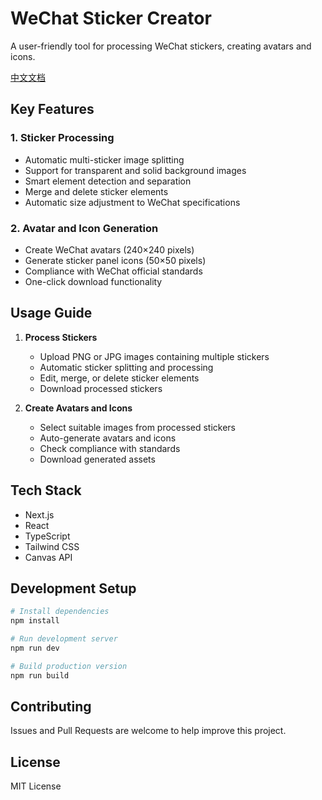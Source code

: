 # WeChat Sticker Creator

A user-friendly tool for processing WeChat stickers, creating avatars and icons.

[中文文档](README.zh-CN.md)

## Key Features

### 1. Sticker Processing
- Automatic multi-sticker image splitting
- Support for transparent and solid background images
- Smart element detection and separation
- Merge and delete sticker elements
- Automatic size adjustment to WeChat specifications

### 2. Avatar and Icon Generation
- Create WeChat avatars (240×240 pixels)
- Generate sticker panel icons (50×50 pixels)
- Compliance with WeChat official standards
- One-click download functionality

## Usage Guide

1. **Process Stickers**
   - Upload PNG or JPG images containing multiple stickers
   - Automatic sticker splitting and processing
   - Edit, merge, or delete sticker elements
   - Download processed stickers

2. **Create Avatars and Icons**
   - Select suitable images from processed stickers
   - Auto-generate avatars and icons
   - Check compliance with standards
   - Download generated assets

## Tech Stack

- Next.js
- React
- TypeScript
- Tailwind CSS
- Canvas API

## Development Setup

```bash
# Install dependencies
npm install

# Run development server
npm run dev

# Build production version
npm run build
```

## Contributing

Issues and Pull Requests are welcome to help improve this project.

## License

MIT License